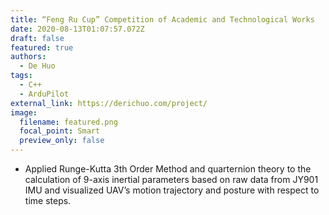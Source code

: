 ```yaml
---
title: “Feng Ru Cup” Competition of Academic and Technological Works
date: 2020-08-13T01:07:57.072Z
draft: false
featured: true
authors:
  - De Huo
tags:
  - C++
  - ArduPilot
external_link: https://derichuo.com/project/
image:
  filename: featured.png
  focal_point: Smart
  preview_only: false
---
```

* Applied Runge-Kutta 3th Order Method and quarternion theory to the calculation of 9-axis inertial parameters based on raw data from JY901 IMU and visualized UAV’s motion trajectory and posture with respect to time steps.